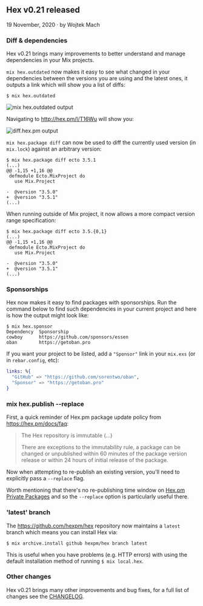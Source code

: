 ## Hex v0.21 released

<div class="subtitle"><time datetime="2020-11-19T00:00:00Z">19 November, 2020</time> · by Wojtek Mach</div>

### Diff & dependencies

Hex v0.21 brings many improvements to better understand and manage dependencies in your Mix projects.

`mix hex.outdated` now makes it easy to see what changed in your dependencies between the versions you are using and the latest ones, it outputs a link which will show you a list of diffs:

```
$ mix hex.outdated
```

![mix hex.outdated output](/images/blog/013_hexoutdated.png)

Navigating to http://hex.pm/l/T16Wu will show you:

![diff.hex.pm output](/images/blog/013_hexdiff.png)

`mix hex.package diff` can now be used to diff the currently used version (in `mix.lock`) against an arbitrary version:

```
$ mix hex.package diff ecto 3.5.1
(...)
@@ -1,15 +1,16 @@
 defmodule Ecto.MixProject do
   use Mix.Project

-  @version "3.5.0"
+  @version "3.5.1"
(...)
```

When running outside of Mix project, it now allows a more compact version range specification:

```
$ mix hex.package diff ecto 3.5.{0,1}
(...)
@@ -1,15 +1,16 @@
 defmodule Ecto.MixProject do
   use Mix.Project

-  @version "3.5.0"
+  @version "3.5.1"
(...)
```

### Sponsorships

Hex now makes it easy to find packages with sponsorships. Run the command below to find such dependencies in your current project and here is how the output might look like:

```
$ mix hex.sponsor
Dependency  Sponsorship
cowboy      https://github.com/sponsors/essen
oban        https://getoban.pro
```

If you want your project to be listed, add a `"Sponsor"` link in your `mix.exs` (or in `rebar.config`, etc):

```elixir
links: %{
  "GitHub" => "https://github.com/sorentwo/oban",
  "Sponsor" => "https://getoban.pro"
}
```

### mix hex.publish --replace

First, a quick reminder of Hex.pm package update policy from <https://hex.pm/docs/faq>:

> The Hex repository is immutable (...)
>
> There are exceptions to the immutability rule, a package can be changed or unpublished within 60 minutes of the package version release or within 24 hours of initial release of the package.

Now when attempting to re-publish an existing version, you'll need to explicitly pass a `--replace` flag.

Worth mentioning that there's no re-publishing time window on [Hex.pm Private Packages](https://hex.pm/docs/private) and so the `--replace` option is particularly useful there.

### 'latest' branch

The <https://github.com/hexpm/hex> repository now maintains a `latest` branch which means you can install Hex via:

```
$ mix archive.install github hexpm/hex branch latest
```

This is useful when you have problems (e.g. HTTP errors) with using the default installation method of running `$ mix local.hex`.

### Other changes

Hex v0.21 brings many other improvements and bug fixes, for a full list of changes see the [CHANGELOG](https://github.com/hexpm/hex/blob/v0.21.0/CHANGELOG.md).
